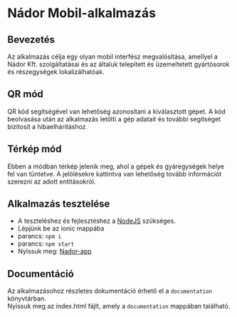 # Nádor Mobil-alkalmazás

## Bevezetés
Az alkalmazás célja egy olyan mobil interfész megvalósítása, amellyel a Nádor Kft. szolgáltatásai és az általuk telepített és üzemeltetett gyártósorok és részegységek lokalizálhatóak.

## QR mód
QR kód segítségével van lehetőség azonosítani a kiválasztott gépet. A kód beolvasása után az alkalmazás letölti a gép adatait és további segítséget bizitosít a hibaelhárításhoz.

## Térkép mód
Ebben a módban térkép jelenik meg, ahol a gépek és gyáregységek helye fel van tüntetve. A jelölésekre kattintva van lehetőség tovább információt szerezni az adott entitásokról.

## Alkalmazás tesztelése
- A teszteléshez és fejlesztéshez a [NodeJS](https://nodejs.org) szükséges.
- Lépjünk be az ionic mappába
- parancs: `npm i`
- parancs: `npm start`
- Nyissuk meg: [Nador-app](http://localhost:8100/)

## Documentáció
Az alkalmazásohoz részletes dokumentáció érhető el a `documentation` könyvtárban.  
Nyissuk meg az index.html fájlt, amely a `documentation` mappában található.
